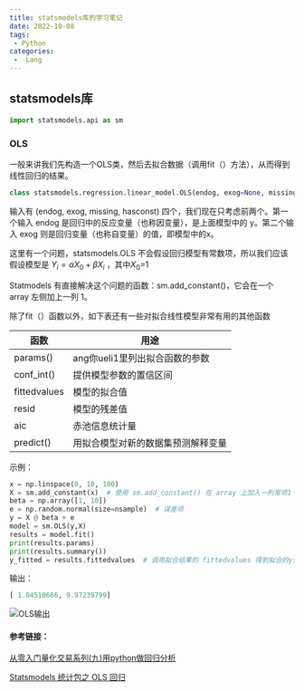 ```yaml
---
title: statsmodels库的学习笔记
date: 2022-10-08
tags:
 - Python
categories:
 -  Lang
---
```


## statsmodels库

```python
import statsmodels.api as sm
```

### OLS

一般来讲我们先构造一个OLS类，然后去拟合数据（调用fit（）方法），从而得到线性回归的结果。

```python
class statsmodels.regression.linear_model.OLS(endog, exog=None, missing='none', hasconst=None, **kwargs)
```

输入有 (endog, exog, missing, hasconst) 四个，我们现在只考虑前两个。第一个输入 endog 是回归中的反应变量（也称因变量），是上面模型中的 y。第二个输入 exog 则是回归变量（也称自变量）的值，即模型中的x。

这里有一个问题，statsmodels.OLS 不会假设回归模型有常数项，所以我们应该假设模型是 $Y_i=αX_0+βX_i$ ，其中$X_0$=1

Statmodels 有直接解决这个问题的函数：sm.add_constant()，它会在一个 array 左侧加上一列 1。

除了fit（）函数以外，如下表还有一些对拟合线性模型非常有用的其他函数

| 函数         | 用途                               |
| ------------ | ---------------------------------- |
| params()     | ang你ueli1里列出拟合函数的参数     |
| conf_int()   | 提供模型参数的置信区间             |
| fittedvalues | 模型的拟合值                       |
| resid        | 模型的残差值                       |
| aic          | 赤池信息统计量                     |
| predict()    | 用拟合模型对新的数据集预测解释变量 |

示例：

```python
x = np.linspace(0, 10, 100)
X = sm.add_constant(x)  # 使用 sm.add_constant() 在 array 上加入一列常项1
beta = np.array([1, 10])
e = np.random.normal(size=nsample)  # 误差项
y = X @ beta + e
model = sm.OLS(y,X)
results = model.fit()
print(results.params)
print(results.summary())
y_fitted = results.fittedvalues  # 调用拟合结果的 fittedvalues 得到拟合的y值

```

输出：

```python
[ 1.04510666, 9.97239799]
```

![OLS输出](http://imagebed.krins.cloud/api/image/H6B26464.png)

#### 参考链接：

[从零入门量化交易系列(九)用python做回归分析](https://zhuanlan.zhihu.com/p/357695665)

[Statsmodels 统计包之 OLS 回归](https://blog.csdn.net/qq_17119267/article/details/79108333)
